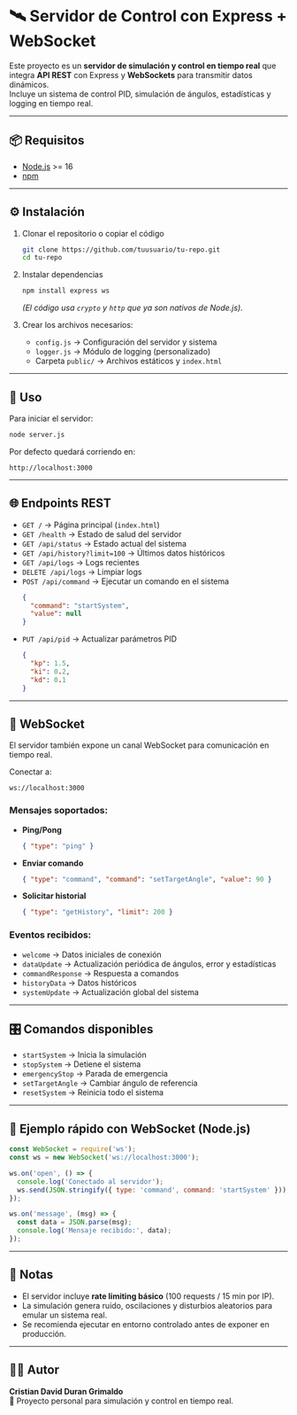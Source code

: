 # 🛰️ Servidor de Control con Express + WebSocket

Este proyecto es un **servidor de simulación y control en tiempo real** que integra **API REST** con Express y **WebSockets** para transmitir datos dinámicos.  
Incluye un sistema de control PID, simulación de ángulos, estadísticas y logging en tiempo real.

---

## 📦 Requisitos

- [Node.js](https://nodejs.org/) >= 16
- [npm](https://www.npmjs.com/)

---

## ⚙️ Instalación

1. Clonar el repositorio o copiar el código
   ```bash
   git clone https://github.com/tuusuario/tu-repo.git
   cd tu-repo
   ```

2. Instalar dependencias
   ```bash
   npm install express ws
   ```

   *(El código usa `crypto` y `http` que ya son nativos de Node.js).*

3. Crear los archivos necesarios:
   - `config.js` → Configuración del servidor y sistema
   - `logger.js` → Módulo de logging (personalizado)
   - Carpeta `public/` → Archivos estáticos y `index.html`

---

## 🚀 Uso

Para iniciar el servidor:

```bash
node server.js
```

Por defecto quedará corriendo en:

```
http://localhost:3000
```

---

## 🌐 Endpoints REST

- `GET /` → Página principal (`index.html`)
- `GET /health` → Estado de salud del servidor
- `GET /api/status` → Estado actual del sistema
- `GET /api/history?limit=100` → Últimos datos históricos
- `GET /api/logs` → Logs recientes
- `DELETE /api/logs` → Limpiar logs
- `POST /api/command` → Ejecutar un comando en el sistema  
  ```json
  {
    "command": "startSystem",
    "value": null
  }
  ```
- `PUT /api/pid` → Actualizar parámetros PID  
  ```json
  {
    "kp": 1.5,
    "ki": 0.2,
    "kd": 0.1
  }
  ```

---

## 📡 WebSocket

El servidor también expone un canal WebSocket para comunicación en tiempo real.

Conectar a:
```
ws://localhost:3000
```

### Mensajes soportados:

- **Ping/Pong**
  ```json
  { "type": "ping" }
  ```
- **Enviar comando**
  ```json
  { "type": "command", "command": "setTargetAngle", "value": 90 }
  ```
- **Solicitar historial**
  ```json
  { "type": "getHistory", "limit": 200 }
  ```

### Eventos recibidos:

- `welcome` → Datos iniciales de conexión
- `dataUpdate` → Actualización periódica de ángulos, error y estadísticas
- `commandResponse` → Respuesta a comandos
- `historyData` → Datos históricos
- `systemUpdate` → Actualización global del sistema

---

## 🎛️ Comandos disponibles

- `startSystem` → Inicia la simulación
- `stopSystem` → Detiene el sistema
- `emergencyStop` → Parada de emergencia
- `setTargetAngle` → Cambiar ángulo de referencia
- `resetSystem` → Reinicia todo el sistema

---

## 🧪 Ejemplo rápido con WebSocket (Node.js)

```js
const WebSocket = require('ws');
const ws = new WebSocket('ws://localhost:3000');

ws.on('open', () => {
  console.log('Conectado al servidor');
  ws.send(JSON.stringify({ type: 'command', command: 'startSystem' }));
});

ws.on('message', (msg) => {
  const data = JSON.parse(msg);
  console.log('Mensaje recibido:', data);
});
```

---

## 📖 Notas

- El servidor incluye **rate limiting básico** (100 requests / 15 min por IP).
- La simulación genera ruido, oscilaciones y disturbios aleatorios para emular un sistema real.
- Se recomienda ejecutar en entorno controlado antes de exponer en producción.

---

## 👨‍💻 Autor

**Cristian David Duran Grimaldo**  
📌 Proyecto personal para simulación y control en tiempo real.  
